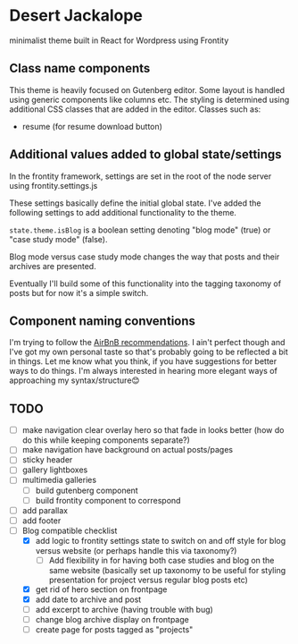# Desert Jackalope

minimalist theme built in React for Wordpress using Frontity

## Class name components

This theme is heavily focused on Gutenberg editor. Some layout is handled using generic components like columns etc. The styling is determined using additional CSS classes that are added in the editor. Classes such as:

- resume (for resume download button)

## Additional values added to global state/settings

In the frontity framework, settings are set in the root of the node server using frontity.settings.js

These settings basically define the initial global state. I've added the following settings to add additional functionality to the theme.

`state.theme.isBlog` is a boolean setting denoting "blog mode" (true) or "case study mode" (false).

Blog mode versus case study mode changes the way that posts and their archives are presented.

Eventually I'll build some of this functionality into the tagging taxonomy of posts but for now it's a simple switch.

## Component naming conventions

I'm trying to follow the [AirBnB recommendations](https://github.com/airbnb/javascript/tree/master/react#basic-rules). I ain't perfect though and I've got my own personal taste so that's probably going to be reflected a bit in things. Let me know what you think, if you have suggestions for better ways to do things. I'm always interested in hearing more elegant ways of approaching my syntax/structure😊

## TODO

- [ ] make navigation clear overlay hero so that fade in looks better (how do do this while keeping components separate?)
- [ ] make navigation have background on actual posts/pages
- [ ] sticky header
- [ ] gallery lightboxes
- [ ] multimedia galleries
  - [ ] build gutenberg component
  - [ ] build frontity component to correspond
- [ ] add parallax
- [ ] add footer
- [ ] Blog compatible checklist
  - [x] add logic to frontity settings state to switch on and off style for blog versus website (or perhaps handle this via taxonomy?)
    - [ ] Add flexibility in for having both case studies and blog on the same website (basically set up taxonomy to be useful for styling presentation for project versus regular blog posts etc)
  - [x] get rid of hero section on frontpage
  - [x] add date to archive and post
  - [ ] add excerpt to archive (having trouble with bug)
  - [ ] change blog archive display on frontpage
  - [ ] create page for posts tagged as "projects"
